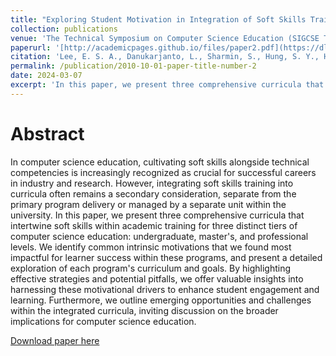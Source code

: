 ```yaml
---
title: "Exploring Student Motivation in Integration of Soft Skills Training within Three Levels of Computer Science Programs"
collection: publications
venue: 'The Technical Symposium on Computer Science Education (SIGCSE TS)'
paperurl: '[http://academicpages.github.io/files/paper2.pdf](https://dl.acm.org/doi/abs/10.1145/3626252.3630852)'
citation: 'Lee, E. S. A., Danukarjanto, L., Sharmin, S., Hung, S. Y., Huang, S., & Su, T. (2024, March). Exploring Student Motivation in Integration of Soft Skills Training within Three Levels of Computer Science Programs. In Proceedings of the 55th ACM Technical Symposium on Computer Science Education V. 1 (pp. 708-714)'
permalink: /publication/2010-10-01-paper-title-number-2
date: 2024-03-07
excerpt: 'In this paper, we present three comprehensive curricula that intertwine soft skills within academic training for three distinct tiers of computer science education: undergraduate, master's,'
---
```


Abstract
======
In computer science education, cultivating soft skills alongside technical competencies is increasingly recognized as crucial for successful careers in industry and research.  However, integrating soft skills training into curricula often remains a secondary consideration, separate from the primary program delivery or managed by a separate unit within the university. In this paper, we present three comprehensive curricula that intertwine soft skills within academic training for three distinct tiers of computer science education: undergraduate, master's, and professional levels. We identify common intrinsic motivations that we found most impactful for learner success within these programs, and present a detailed exploration of each program's curriculum and goals. By highlighting effective strategies and potential pitfalls, we offer valuable insights into harnessing these motivational drivers to enhance student engagement and learning. Furthermore, we outline emerging opportunities and challenges within the integrated curricula, inviting discussion on the broader implications for computer science education. 

[Download paper here](https://dl.acm.org/doi/pdf/10.1145/3626252.3630852)

